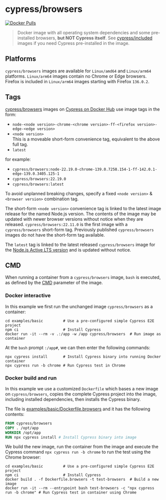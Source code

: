 # cypress/browsers

[![Docker Pulls](https://img.shields.io/docker/pulls/cypress/browsers.svg?maxAge=604800)](https://hub.docker.com/r/cypress/browsers/)

> Docker image with all operating system dependencies and some pre-installed browsers, **but NOT Cypress itself**. See [cypress/included](../included) images if you need Cypress pre-installed in the image.

## Platforms

`cypress/browsers` images are available for `Linux/amd64` and `Linux/arm64` platforms.
`Linux/arm64` images contain no Chrome or Edge browsers. Firefox is included in `Linux/arm64` images starting with Firefox `136.0.2`.

## Tags

[cypress/browsers](https://hub.docker.com/r/cypress/browsers/tags) images on [Cypress on Docker Hub](https://hub.docker.com/u/cypress) use image tags in the form:

- `node-<node version>-chrome-<chrome version>-ff-<firefox version>-edge-<edge version>`
- `<node version>`<br>This is a moveable short-form convenience tag, equivalent to the above full tag.
- `latest`

for example:

- `cypress/browsers:node-22.19.0-chrome-139.0.7258.154-1-ff-142.0.1-edge-139.0.3405.125-1`
- `cypress/browsers:22.19.0`
- `cypress/browsers:latest`

To avoid unplanned breaking changes, specify a fixed `<node version>` & `<browser version>` combination tag.

The short-form `<node version>` convenience tag is linked to the latest image release for the named Node.js version. The contents of the image may be updated with newer browser versions without notice when they are released. `cypress/browsers:22.11.0` is the first image with a `cypress/browsers` short-form tag. Previously published `cypress/browsers` images do not have the short-form tag available.

The `latest` tag is linked to the latest released `cypress/browsers` image for the [Node.js Active LTS version](https://github.com/nodejs/release#release-schedule) and is updated without notice.

## CMD

When running a container from a `cypress/browsers` image, `bash` is executed, as defined by the [CMD](https://docs.docker.com/reference/dockerfile/#cmd) parameter of the image.

### Docker interactive

In this example we first run the unchanged image `cypress/browsers` as a container:

```shell
cd examples/basic         # Use a pre-configured simple Cypress E2E project
npm ci                    # Install Cypress
docker run -it --rm -v .:/app -w /app cypress/browsers  # Run image as container
```

At the `bash` prompt `:/app#`, we can then enter the following commands:

```shell
npx cypress install       # Install Cypress binary into running Docker container
npx cypress run -b chrome # Run Cypress test in Chrome
```

### Docker build and run

In this example we use a customized `Dockerfile` which bases a new image on `cypress/browsers`, copies the complete Cypress project into the image, including installed dependencies, then installs the Cypress binary.

The file is [examples/basic/Dockerfile.browsers](../examples/basic/Dockerfile.browsers) and it has the following contents:

```dockerfile
FROM cypress/browsers
COPY . /opt/app
WORKDIR /opt/app
RUN npx cypress install # Install Cypress binary into image
```

We build the new image, run the container from the image and execute the Cypress command `npx cypress run -b chrome` to run the test using the Chrome browser:

```shell
cd examples/basic         # Use a pre-configured simple Cypress E2E project
npm ci                    # Install Cypress
docker build . -f Dockerfile.browsers -t test-browsers  # Build a new image
docker run -it --rm --entrypoint bash test-browsers -c "npx cypress run -b chrome" # Run Cypress test in container using Chrome
```
